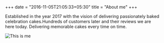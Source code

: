 +++
date = "2016-11-05T21:05:33+05:30"
title = "About me"
+++

Established in the year 2017 with the vision of delivering passionately baked celebration cakes.Hundreds of customers later and their reviews we are here today. Delivering memorable cakes every time on time.



![This is me][1]



[1]: /img/weblogo.webp
